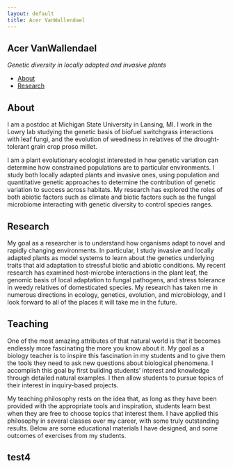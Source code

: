 ```yaml
---
layout: default
title: Acer VanWallendael
---
```



## Acer VanWallendael
*Genetic diversity in locally adapted and invasive plants*

- [About](#About)
- [Research](#Research)

<meta name="viewport" content="width=device-width, initial-scale=1.0">
<link rel="stylesheet" href="style.css">

## About

I am a postdoc at Michigan State University in Lansing, MI. I work in the Lowry lab studying the genetic basis of biofuel switchgrass interactions with leaf fungi, and the evolution of weediness in relatives of the drought-tolerant grain crop proso millet.

I am a plant evolutionary ecologist interested in how genetic variation can determine how constrained populations are to particular environments. I study both locally adapted plants and invasive ones, using population and quantitative genetic approaches to determine the contribution of genetic variation to success across habitats. My research has explored the roles of both abiotic factors such as climate and biotic factors such as the fungal microbiome interacting with genetic diversity to control species ranges.

## Research

My goal as a researcher is to understand how organisms adapt to novel and rapidly changing environments. In particular, I study invasive and locally adapted plants as model systems to learn about the genetics underlying traits that aid adaptation to stressful biotic and abiotic conditions. My recent research has examined host-microbe interactions in the plant leaf, the genomic basis of local adaptation to fungal pathogens, and stress tolerance in weedy relatives of domesticated species. My research has taken me in numerous directions in ecology, genetics, evolution, and microbiology, and I look forward to all of the places it will take me in the future.

## Teaching

One of the most amazing attributes of that natural world is that it becomes endlessly more fascinating the more you know about it. My goal as a biology teacher is to inspire this fascination in my students and to give them the tools they need to ask new questions about biological phenomena. I accomplish this goal by first building students’ interest and knowledge through detailed natural examples. I then allow students to pursue topics of their interest in inquiry-based projects.

My teaching philosophy rests on the idea that, as long as they have been provided with the appropriate tools and inspiration, students learn best when they are free to choose topics that interest them. I have applied this philosophy in several classes over my career, with some truly outstanding results. Below are some educational materials I have designed, and some outcomes of exercises from my students. 

## test4
